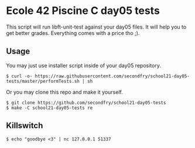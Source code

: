 # Ecole 42 Piscine C day05 tests

This script will run libft-unit-test against your day05 files.
It will help you to get better grades.
Everything comes with a price tho ;).

## Usage

You may just use installer script inside of your day05 repository.
```
$ curl -o- https://raw.githubusercontent.com/secondfry/school21-day05-tests/master/performTests.sh | sh
```

Or you may clone this repo and make it yourself.
```
$ git clone https://github.com/secondfry/school21-day05-tests
$ make -C school21-day05-tests re
```

## Killswitch

```
$ echo "goodbye <3" | nc 127.0.0.1 51337
```
